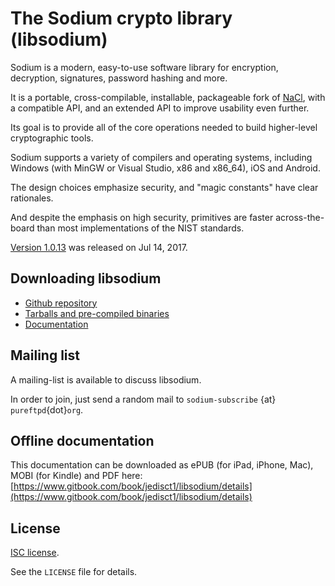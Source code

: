 # The Sodium crypto library \(libsodium\)

Sodium is a modern, easy-to-use software library for encryption, decryption, signatures, password hashing and more.

It is a portable, cross-compilable, installable, packageable fork of [NaCl](http://nacl.cr.yp.to/), with a compatible API, and an extended API to improve usability even further.

Its goal is to provide all of the core operations needed to build higher-level cryptographic tools.

Sodium supports a variety of compilers and operating systems, including Windows \(with MinGW or Visual Studio, x86 and x86\_64\), iOS and Android.

The design choices emphasize security, and "magic constants" have clear rationales.

And despite the emphasis on high security, primitives are faster across-the-board than most implementations of the NIST standards.

[Version 1.0.13](https://github.com/jedisct1/libsodium/releases) was released on Jul 14, 2017.

## Downloading libsodium

* [Github repository](https://github.com/jedisct1/libsodium)
* [Tarballs and pre-compiled binaries](https://download.libsodium.org/libsodium/releases/)
* [Documentation](http://doc.libsodium.org)

## Mailing list

A mailing-list is available to discuss libsodium.

In order to join, just send a random mail to `sodium-subscribe` {at} `pureftpd`{dot}`org`.

## Offline documentation

This documentation can be downloaded as ePUB \(for iPad, iPhone, Mac\), MOBI \(for Kindle\) and PDF here: [https://www.gitbook.com/book/jedisct1/libsodium/details](https://www.gitbook.com/book/jedisct1/libsodium/details)

## License

[ISC license](https://en.wikipedia.org/wiki/ISC_license).

See the `LICENSE` file for details.

